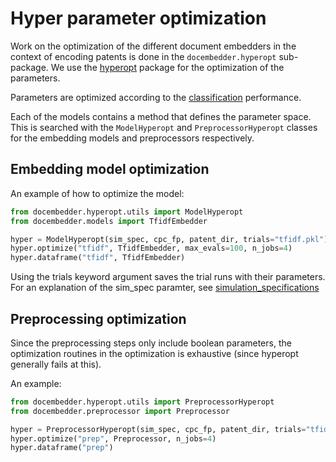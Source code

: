 # Hyper parameter optimization

Work on the optimization of the different document embedders in the context
of encoding patents is done in the `docembedder.hyperopt` sub-package. We use
the [hyperopt](https://github.com/hyperopt/hyperopt) package for the optimization
of the parameters.

Parameters are optimized according to the [classification](classification.md) performance.

Each of the models contains a method that defines the parameter space. This is searched
with the `ModelHyperopt` and `PreprocessorHyperopt` classes for the embedding models and
preprocessors respectively.

## Embedding model optimization

An example of how to optimize the model:

```python
from docembedder.hyperopt.utils import ModelHyperopt
from docembedder.models import TfidfEmbedder

hyper = ModelHyperopt(sim_spec, cpc_fp, patent_dir, trials="tfidf.pkl")
hyper.optimize("tfidf", TfidfEmbedder, max_evals=100, n_jobs=4)
hyper.dataframe("tfidf", TfidfEmbedder)
```

Using the trials keyword argument saves the trial runs with their parameters. For an explanation of
the sim_spec paramter, see [simulation_specifications](simulation_specifications.md)


## Preprocessing optimization

Since the preprocessing steps only include boolean parameters, the optimization
routines in the optimization is exhaustive (since hyperopt generally fails at this).

An example:

```python
from docembedder.hyperopt.utils import PreprocessorHyperopt
from docembedder.preprocessor import Preprocessor

hyper = PreprocessorHyperopt(sim_spec, cpc_fp, patent_dir, trials="tfidf.pkl")
hyper.optimize("prep", Preprocessor, n_jobs=4)
hyper.dataframe("prep")
```
